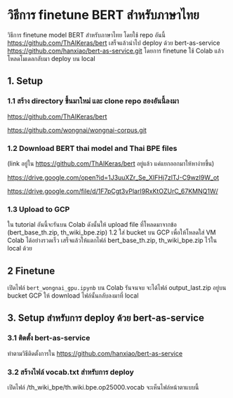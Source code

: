 # วิธีการ finetune BERT สำหรับภาษาไทย

วิธีการ finetune model BERT สำหรับภาษาไทย โดยใช้ repo อันนี้ https://github.com/ThAIKeras/bert เสร็จแล้วนำไป deploy ด้วย bert-as-service https://github.com/hanxiao/bert-as-service.git โดยการ finetune ใช้ Colab แล้วโหลดโมเดลกลับมา deploy บน local

## 1. Setup

### 1.1 สร้าง directory ขึ้นมาใหม่ และ clone repo สองอันนี้ลงมา

https://github.com/ThAIKeras/bert

https://github.com/wongnai/wongnai-corpus.git

### 1.2 Download BERT thai model and Thai BPE files
(link อยู่ใน https://github.com/ThAIKeras/bert อยู่แล้ว แค่แยกออกมาให้หาง่ายขึ้น)

https://drive.google.com/open?id=1J3uuXZr_Se_XIFHj7zlTJ-C9wzI9W_ot

https://drive.google.com/file/d/1F7pCgt3vPlarI9RxKtOZUrC_67KMNQ1W/

### 1.3 Upload to GCP
ใน tutorial อันนี้จะรันบน Colab ดังนั้นให้ upload file ที่โหลดมาจากข้อ (bert_base_th.zip, th_wiki_bpe.zip) 1.2 ใส่ bucket บน GCP เพื่อให้โหลดใส่ VM Colab ได้อย่างรวดเร็ว เสร็จแล้วให้แตกไฟล์ bert_base_th.zip, th_wiki_bpe.zip ไว้ใน local ด้วย

## 2 Finetune
เปิดไฟล์ `bert_wongnai_gpu.ipynb` บน Colab รันจนจบ จะได้ไฟล์ output_last.zip อยู่บน bucket GCP ให้ download ไฟล์นั้นกลับลงมาที่ local

## 3. Setup สำหรับการ deploy ด้วย bert-as-service

### 3.1 ติดตั้ง bert-as-service
ทำตามวิธีติดตั้งการใน https://github.com/hanxiao/bert-as-service

### 3.2 สร้างไฟล์ vocab.txt สำหรับการ deploy
เปิดไฟล์ /th_wiki_bpe/th.wiki.bpe.op25000.vocab จะเห็นไฟล์หน้าตาแบบนี้

